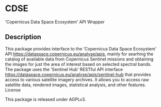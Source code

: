 # CDSE

'Copernicus Data Space Ecosystem' API Wrapper

## Description

This package provides interface to the 'Copernicus Data Space Ecosystem' API https://dataspace.copernicus.eu/analyse/apis, mainly for searhing the catalog of available data from Copernicus Sentinel missions and obtaining the images for just the area of interest based on selected spectral bands. The package uses the 'Sentinel Hub' RESTful API interface https://dataspace.copernicus.eu/analyse/apis/sentinel-hub that provides access to various satellite imagery archives. It allows you to access raw satellite data, rendered images, statistical analysis, and other features.
License

This package is released under AGPLv3.
